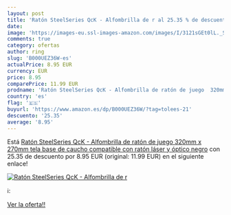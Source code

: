 ```yaml
---
layout: post
title: 'Ratón SteelSeries QcK - Alfombrilla de r al 25.35 % de descuento'
date: 
image: 'https://images-eu.ssl-images-amazon.com/images/I/3121sGEt0lL._SL200_.jpg'
comments: true
category: ofertas
author: ring
slug: 'B000UEZ36W-es'
actualPrice: 8.95 EUR
currency: EUR
price: 8.95
comparePrice: 11.99 EUR
prodname: 'Ratón SteelSeries QcK - Alfombrilla de ratón de juego  320mm x 270mm  tela  base de caucho  compatible con ratón láser y óptico  negro'
country: 'es'
flag: '🇪🇸'
buyurl: 'https://www.amazon.es/dp/B000UEZ36W/?tag=tolees-21'
descuento: '25.35'
average: '8.95'
---
```


Está [Ratón SteelSeries QcK - Alfombrilla de ratón de juego  320mm x 270mm  tela  base de caucho  compatible con ratón láser y óptico  negro](https://www.amazon.es/dp/B000UEZ36W/?tag=tolees-21) con 25.35 de descuento por 8.95 EUR (original: 11.99 EUR) en el siguiente enlace!

[![Ratón SteelSeries QcK - Alfombrilla de r](https://images-eu.ssl-images-amazon.com/images/I/3121sGEt0lL._SL200_.jpg)](https://www.amazon.es/dp/B000UEZ36W/?tag=tolees-21)

ℹ️:


[Ver la oferta!!](https://www.amazon.es/dp/B000UEZ36W/?tag=tolees-21)
